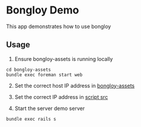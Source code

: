 # Bongloy Demo

This app demonstrates how to use bongloy

## Usage

1. Ensure bongloy-assets is running locally

```shell
cd bongloy-assets
bundle exec foreman start web
```

2. Set the correct host IP address in [bongloy-assets](https://github.com/dwilkie/bongloy-assets#checkoutjs)

3. Set the correct IP address in [script src](https://github.com/dwilkie/bongloy-demo/blob/master/app/views/charges/new.html.haml#L11)

4. Start the server demo server

```shell
bundle exec rails s
```
